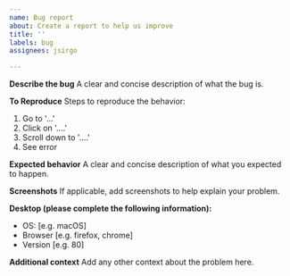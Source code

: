 ```yaml
---
name: Bug report
about: Create a report to help us improve
title: ''
labels: bug
assignees: jsirgo

---
```


**Describe the bug**
A clear and concise description of what the bug is.

**To Reproduce**
Steps to reproduce the behavior:
1. Go to '...'
2. Click on '....'
3. Scroll down to '....'
4. See error

**Expected behavior**
A clear and concise description of what you expected to happen.

**Screenshots**
If applicable, add screenshots to help explain your problem.

**Desktop (please complete the following information):**
 - OS: [e.g. macOS]
 - Browser [e.g. firefox, chrome]
 - Version [e.g. 80]

**Additional context**
Add any other context about the problem here.

